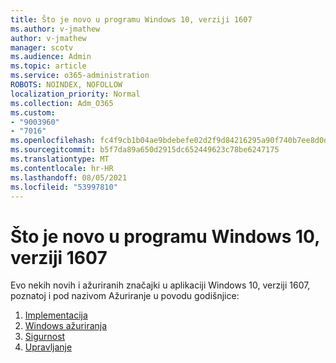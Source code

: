 ```yaml
---
title: Što je novo u programu Windows 10, verziji 1607
ms.author: v-jmathew
author: v-jmathew
manager: scotv
ms.audience: Admin
ms.topic: article
ms.service: o365-administration
ROBOTS: NOINDEX, NOFOLLOW
localization_priority: Normal
ms.collection: Adm_O365
ms.custom:
- "9003960"
- "7016"
ms.openlocfilehash: fc4f9cb1b04ae9bdebefe02d2f9d84216295a90f740b7ee8d0d7e92e478f3357
ms.sourcegitcommit: b5f7da89a650d2915dc652449623c78be6247175
ms.translationtype: MT
ms.contentlocale: hr-HR
ms.lasthandoff: 08/05/2021
ms.locfileid: "53997810"
---
```

# <a name="whats-new-in-windows-10-version-1607"></a>Što je novo u programu Windows 10, verziji 1607

Evo nekih novih i ažuriranih značajki u aplikaciji Windows 10, verziji 1607, poznatoj i pod nazivom Ažuriranje u povodu godišnjice:

1. [Implementacija](https://go.microsoft.com/fwlink/?linkid=2114462)
2. [Windows ažuriranja](https://go.microsoft.com/fwlink/?linkid=2114463)
3. [Sigurnost](https://go.microsoft.com/fwlink/?linkid=2114270)
4. [Upravljanje](https://go.microsoft.com/fwlink/?linkid=2114271)
